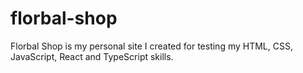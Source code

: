 # florbal-shop
Florbal Shop is my personal site I created for testing my HTML, CSS, JavaScript, React and TypeScript skills.
